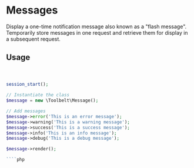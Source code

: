 Messages
====

Display a one-time notification message also known as a "flash message".
Temporarily store messages in one request and retrieve them for display in a subsequent request. 

## Usage
#

````php

session_start();
    
// Instantiate the class
$message = new \Toolbelt\Message();

// Add messages
$message->error('This is an error message');
$message->warning('This is a warning message');
$message->success('This is a success message');
$message->info('This is an info message');
$message->debug('This is a debug message');

$message->render();

````php
